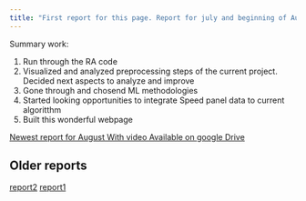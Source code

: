 ```yaml
---
title: "First report for this page. Report for july and beginning of August"
---
```


Summary work:

1. Run through the RA code 
2. Visualized and analyzed preprocessing steps of the current project. Decided next aspects to analyze and improve
3. Gone through and chosend ML methodologies
4. Started looking opportunities to integrate Speed panel data to current algoritthm
5. Built this wonderful webpage


[Newest report for August With video Available on google Drive](https://drive.google.com/open?id=0Byx_D8f5o_AAVnFscE13Nk5Kd2c)


## Older reports

[report2]({{site.baseurl}}/assets/files/Report2.pptx)
[report1]({{site.baseurl}}/assets/files/Report1.pptx)
